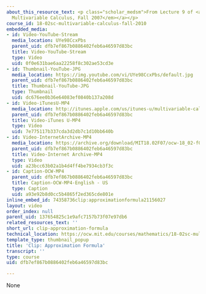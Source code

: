 ```yaml
---
about_this_resource_text: <p class="scholar_medsm">From Lecture 9 of <a href="http://ocw.mit.edu/courses/mathematics/18-02-multivariable-calculus-fall-2007/video-lectures/"><em>18.02
  Multivariable Calculus, Fall 2007</em></a></p>
course_id: 18-02sc-multivariable-calculus-fall-2010
embedded_media:
- id: Video-YouTube-Stream
  media_location: UYe98CcxPbs
  parent_uid: dfb7ef867b0886402feb6a46597d83bc
  title: Video-YouTube-Stream
  type: Video
  uid: 0f0e631bae6aa22258f8c302ae53cd3e
- id: Thumbnail-YouTube-JPG
  media_location: https://img.youtube.com/vi/UYe98CcxPbs/default.jpg
  parent_uid: dfb7ef867b0886402feb6a46597d83bc
  title: Thumbnail-YouTube-JPG
  type: Thumbnail
  uid: dc676ee0b36e64083ef0840b137a208d
- id: Video-iTunesU-MP4
  media_location: http://itunes.apple.com/us/itunes-u/multivariable-calculus-spring/id354869122
  parent_uid: dfb7ef867b0886402feb6a46597d83bc
  title: Video-iTunes U-MP4
  type: Video
  uid: 7e775117b337cda3d2db7c1d10bb640b
- id: Video-InternetArchive-MP4
  media_location: https://archive.org/download/MIT18.02F07/ocw-18_02-f07-lec09_300k.mp4
  parent_uid: dfb7ef867b0886402feb6a46597d83bc
  title: Video-Internet Archive-MP4
  type: Video
  uid: a23bcc63b02a1b4d4ff4be7934cb3f3c
- id: Caption-OCW-MP4
  parent_uid: dfb7ef867b0886402feb6a46597d83bc
  title: Caption-OCW-MP4-English - US
  type: Caption
  uid: a93e92b8d0cc5b4865f2ed365cde801e
inline_embed_id: 74358736clip:approximationformula21156027
layout: video
order_index: null
parent_uid: 137654825c1e9afc7157b73f07e97db6
related_resources_text: ''
short_url: clip-approximation-formula
technical_location: https://ocw.mit.edu/courses/mathematics/18-02sc-multivariable-calculus-fall-2010/2.-partial-derivatives/part-a-functions-of-two-variables-tangent-approximation-and-optimization/session-27-approximation-formula/clip-approximation-formula
template_type: thumbnail_popup
title: 'Clip: Approximation Formula'
transcript: ''
type: course
uid: dfb7ef867b0886402feb6a46597d83bc

---
```

None
